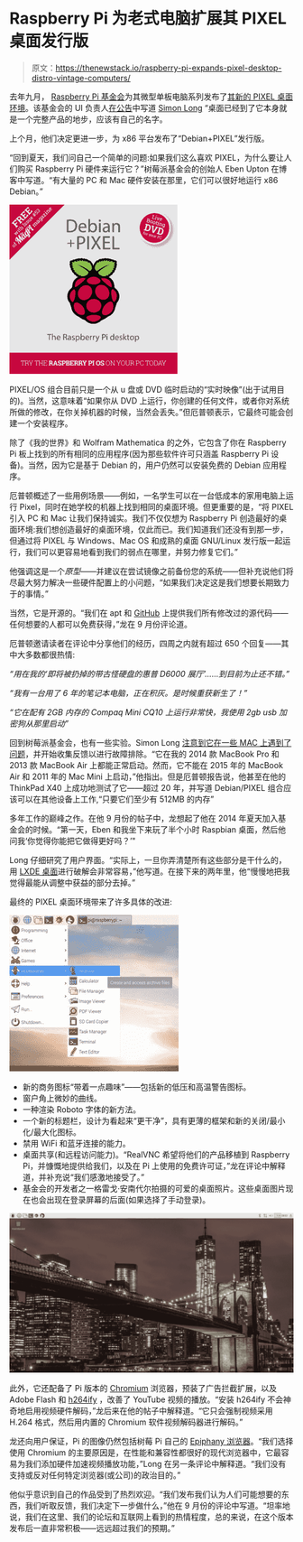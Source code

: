 # Raspberry Pi 为老式电脑扩展其 PIXEL 桌面发行版

> 原文：<https://thenewstack.io/raspberry-pi-expands-pixel-desktop-distro-vintage-computers/>

去年九月， [Raspberry Pi 基金会](https://www.raspberrypi.org/)为其微型单板电脑系列发布了[其新的 PIXEL 桌面环境](https://www.raspberrypi.org/blog/introducing-pixel/)。该基金会的 UI 负责人[在公告](https://www.raspberrypi.org/blog/introducing-pixel/)中写道 [Simon Long](https://www.raspberrypi.org/blog/author/simon-long/) “桌面已经到了它本身就是一个完整产品的地步，应该有自己的名字。

上个月，他们决定更进一步，为 x86 平台发布了“Debian+PIXEL”发行版。

“回到夏天，我们问自己一个简单的问题:如果我们这么喜欢 PIXEL，为什么要让人们购买 Raspberry Pi 硬件来运行它？”树莓派基金会的创始人 Eben Upton 在博客中写道。“有大量的 PC 和 Mac 硬件安装在那里，它们可以很好地运行 x86 Debian。”

![ the MagPi magazine with PIXEL](img/b446a6dd6b14b189930628c887d53c14.png)

PIXEL/OS 组合目前只是一个从 u 盘或 DVD 临时启动的“实时映像”(出于试用目的)。当然，这意味着“如果你从 DVD 上运行，你创建的任何文件，或者你对系统所做的修改，在你关掉机器的时候，当然会丢失。”但厄普顿表示，它最终可能会创建一个安装程序。

除了《我的世界》和 Wolfram Mathematica 的之外，它包含了你在 Raspberry Pi 板上找到的所有相同的应用程序(因为那些软件许可只涵盖 Raspberry Pi 设备)。当然，因为它是基于 Debian 的，用户仍然可以安装免费的 Debian 应用程序。

厄普顿概述了一些用例场景——例如，一名学生可以在一台低成本的家用电脑上运行 Pixel，同时在她学校的机器上找到相同的桌面环境。但更重要的是，“将 PIXEL 引入 PC 和 Mac 让我们保持诚实。我们不仅仅想为 Raspberry Pi 创造最好的桌面环境:我们想创造最好的桌面环境，仅此而已。我们知道我们还没有到那一步，但通过将 PIXEL 与 Windows、Mac OS 和成熟的桌面 GNU/Linux 发行版一起运行，我们可以更容易地看到我们的弱点在哪里，并努力修复它们。”

他强调这是一个*原型*——并建议在尝试镜像之前备份您的系统——但补充说他们将尽最大努力解决一些硬件配置上的小问题，“如果我们决定这是我们想要长期致力于的事情。”

当然，它是开源的。“我们在 apt 和 [GitHub](https://github.com/raspberrypi) 上提供我们所有修改过的源代码——任何想要的人都可以免费获得，”龙在 9 月份评论道。

厄普顿邀请读者在评论中分享他们的经历，四周之内就有超过 650 个回复——其中大多数都很热情:

*“用在我的‘即将被扔掉的带古怪硬盘的惠普 D6000 展厅’……到目前为止还不错。”*

*“我有一台用了 6 年的笔记本电脑，正在积灰。是时候重获新生了！”*

*“它在配有 2GB 内存的 Compaq Mini CQ10 上运行非常快，我使用 2gb usb 加密狗从那里启动”*

回到树莓派基金会，也有一些实验。Simon Long [注意到它在一些 MAC 上遇到了问题](https://www.raspberrypi.org/blog/pixel-pc-mac/#comment-1266910)，并开始收集反馈以进行故障排除。“它在我的 2014 款 MacBook Pro 和 2013 款 MacBook Air 上都能正常启动。然而，它不能在 2015 年的 MacBook Air 和 2011 年的 Mac Mini 上启动，”他指出。但是厄普顿报告说，他甚至在他的 ThinkPad X40 上成功地测试了它——超过 20 年，并写道 Debian/PIXEL 组合应该可以在其他设备上工作,“只要它们至少有 512MB 的内存”

多年工作的巅峰之作。在他 9 月份的帖子中，龙想起了他在 2014 年夏天加入基金会的时候。“第一天，Eben 和我坐下来玩了半个小时 Raspbian 桌面，然后他问我‘你觉得你能把它做得更好吗？’"

Long 仔细研究了用户界面。“实际上，一旦你弄清楚所有这些部分是干什么的，用 [LXDE 桌面](http://lxde.org/)进行破解会非常容易，”他写道。在接下来的两年里，他“慢慢地把我觉得最能从调整中获益的部分去掉。”

最终的 PIXEL 桌面环境带来了许多具体的改进:

![Pixel desktop with icons showing a menu](img/507985282684b370d0fadc0d7e53746f.png)

*   新的商务图标“带着一点趣味”——包括新的低压和高温警告图标。
*   窗户角上微妙的曲线。
*   一种渲染 Roboto 字体的新方法。
*   一个新的标题栏，设计为看起来“更干净”，具有更薄的框架和新的关闭/最小化/最大化图标。
*   禁用 WiFi 和蓝牙连接的能力。
*   桌面共享(和远程访问能力)。“RealVNC 希望将他们的产品移植到 Raspberry Pi，并慷慨地提供给我们，以及在 Pi 上使用的免费许可证，”龙在评论中解释道，并补充说“我们感激地接受了。”
*   基金会的开发者之一格雷戈·安南代尔拍摄的可爱的桌面照片。这些桌面图片现在也会出现在登录屏幕的后面(如果选择了手动登录)。

![Cityscape Desktop picture by Greg Annandale for Raspberry Pixel desk](img/9319e3430d2d54926416f8c64d298e1e.png)

此外，它还配备了 Pi 版本的 [Chromium](https://www.chromium.org/Home) 浏览器，预装了广告拦截扩展，以及 Adobe Flash 和 [h264ify](https://addons.mozilla.org/en-US/firefox/addon/h264ify/) ，改善了 YouTube 视频的播放。“安装 h264ify 不会神奇地启用视频硬件解码，”龙后来在他的帖子中解释道。“它只会强制视频采用 H.264 格式，然后用内置的 Chromium 软件视频解码器进行解码。”

龙还向用户保证，Pi 的图像仍然包括树莓 Pi 自己的 [Epiphany 浏览器](http://blog.barisione.org/2014-09/rpi-browser/)。“我们选择使用 Chromium 的主要原因是，在性能和兼容性都很好的现代浏览器中，它最容易为我们添加硬件加速视频播放功能，”Long 在另一条评论中解释道。“我们没有支持或反对任何特定浏览器(或公司)的政治目的。”

他似乎意识到自己的作品受到了热烈欢迎。“我们发布我们认为人们可能想要的东西，我们听取反馈，我们决定下一步做什么，”他在 9 月份的评论中写道。“坦率地说，我们在这里、我们的论坛和互联网上看到的热情程度，总的来说，在这个版本发布后一直非常积极——远远超过我们的预期。”

<svg xmlns:xlink="http://www.w3.org/1999/xlink" viewBox="0 0 68 31" version="1.1"><title>Group</title> <desc>Created with Sketch.</desc></svg>